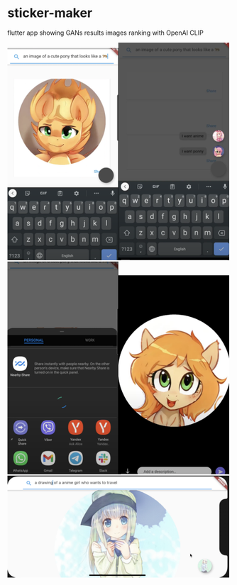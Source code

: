# sticker-maker
flutter app showing GANs results images ranking with OpenAI CLIP

<img src="https://github.com/ZackPashkin/sticker-maker/blob/main/screenshots_from_app/sticker_maker3.png" width="250" /><img src="https://github.com/ZackPashkin/sticker-maker/blob/main/screenshots_from_app/sticker_maker0.png" width="250" /><img src="https://github.com/ZackPashkin/sticker-maker/blob/main/screenshots_from_app/sticker_maker2.png" width="250" /><img src="https://github.com/ZackPashkin/sticker-maker/blob/main/screenshots_from_app/sticker_maker1.png" width="250" />
<img src="https://github.com/ZackPashkin/sticker-maker/blob/main/screenshots_from_app/sticker_maker_ios.png" width="500" />
